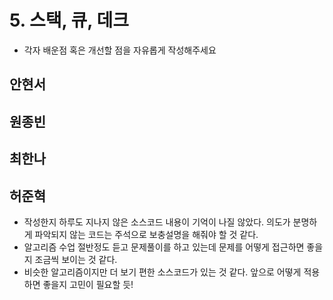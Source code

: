 # 5. 스택, 큐, 데크

- 각자 배운점 혹은 개선할 점을 자유롭게 작성해주세요


## 안현서

## 원종빈

## 최한나

## 허준혁
- 작성한지 하루도 지나지 않은 소스코드 내용이 기억이 나질 않았다. 의도가 분명하게 파악되지 않는 코드는 주석으로 보충설명을 해줘야 할 것 같다.
- 알고리즘 수업 절반정도 듣고 문제풀이를 하고 있는데 문제를 어떻게 접근하면 좋을지 조금씩 보이는 것 같다.
- 비슷한 알고리즘이지만 더 보기 편한 소스코드가 있는 것 같다. 앞으로 어떻게 적용하면 좋을지 고민이 필요할 듯!